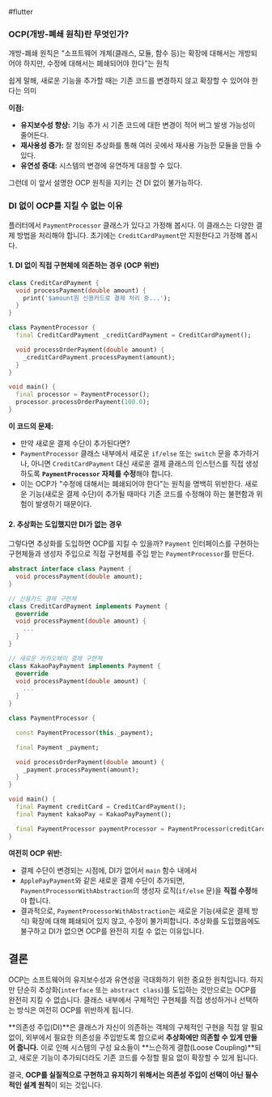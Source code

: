 #flutter

### OCP(개방-폐쇄 원칙)란 무엇인가?

개방-폐쇄 원칙은 "소프트웨어 개체(클래스, 모듈, 함수 등)는 확장에 대해서는 개방되어야 하지만, 수정에 대해서는 폐쇄되어야 한다"는 원칙

쉽게 말해, 새로운 기능을 추가할 때는 기존 코드를 변경하지 않고 확장할 수 있어야 한다는 의미

**이점:**
- **유지보수성 향상:** 기능 추가 시 기존 코드에 대한 변경이 적어 버그 발생 가능성이 줄어든다.
- **재사용성 증가:** 잘 정의된 추상화를 통해 여러 곳에서 재사용 가능한 모듈을 만들 수 있다.
- **유연성 증대:** 시스템의 변경에 유연하게 대응할 수 있다.


그런데 이 앞서 설명한 OCP 원칙을 지키는 건 DI 없이 불가능하다. 

### DI 없이 OCP를 지킬 수 없는 이유
플러터에서 `PaymentProcessor` 클래스가 있다고 가정해 봅시다. 이 클래스는 다양한 결제 방법을 처리해야 합니다. 초기에는 `CreditCardPayment`만 지원한다고 가정해 봅시다.

#### 1. DI 없이 직접 구현체에 의존하는 경우 (OCP 위반)
```dart
class CreditCardPayment {
  void processPayment(double amount) {
    print('$amount원 신용카드로 결제 처리 중...');
  }
}

class PaymentProcessor {
  final CreditCardPayment _creditCardPayment = CreditCardPayment();

  void processOrderPayment(double amount) {
    _creditCardPayment.processPayment(amount);
  }
}

void main() {
  final processor = PaymentProcessor();
  processor.processOrderPayment(100.0);
}

```

**이 코드의 문제:**

- 만약 새로운 결제 수단이 추가된다면?
- `PaymentProcessor` 클래스 내부에서 새로운 `if/else` 또는 `switch` 문을 추가하거나, 아니면 `CreditCardPayment` 대신 새로운 결제 클래스의 인스턴스를 직접 생성하도록 **`PaymentProcessor` 자체를 수정**해야 합니다.
- 이는 OCP가 "수정에 대해서는 폐쇄되어야 한다"는 원칙을 명백히 위반한다. 새로운 기능(새로운 결제 수단)이 추가될 때마다 기존 코드를 수정해야 하는 불편함과 위험이 발생하기 때문이다.


#### 2. 추상화는 도입했지만 DI가 없는 경우
그렇다면 추상화를 도입하면 OCP를 지킬 수 있을까? `Payment` 인터페이스를 구현하는 구현체들과 생성자 주입으로 직접 구현체를 주입 받는 `PaymentProcessor`를 만든다.

```dart
abstract interface class Payment {
  void processPayment(double amount);
}

// 신용카드 결제 구현체
class CreditCardPayment implements Payment {
  @override
  void processPayment(double amount) {
    ...
  }
}

// 새로운 카카오페이 결제 구현체
class KakaoPayPayment implements Payment {
  @override
  void processPayment(double amount) {
    ...
  }
}

class PaymentProcessor {

  const PaymentProcessor(this._payment);

  final Payment _payment;

  void processOrderPayment(double amount) {
    _payment.processPayment(amount);
  }
}

void main() {
  final Payment creditCard = CreditCardPayment();
  final Payment kakaoPay = KakaoPayPayment();

  final PaymentProcessor paymentProcessor = PaymentProcessor(creditCard);
}

```

**여전히 OCP 위반:**
- 결제 수단이 변경되는 시점에, DI가 없어서 `main` 함수 내에서 
- `ApplePayPayment`와 같은 새로운 결제 수단이 추가되면, `PaymentProcessorWithAbstraction`의 생성자 로직(`if/else` 문)을 **직접 수정**해야 합니다.
- 결과적으로, `PaymentProcessorWithAbstraction`는 새로운 기능(새로운 결제 방식) 확장에 대해 폐쇄되어 있지 않고, 수정이 불가피합니다. 추상화를 도입했음에도 불구하고 DI가 없으면 OCP를 완전히 지킬 수 없는 이유입니다.


## 결론
OCP는 소프트웨어의 유지보수성과 유연성을 극대화하기 위한 중요한 원칙입니다. 하지만 단순히 추상화(`interface` 또는 `abstract class`)를 도입하는 것만으로는 OCP를 완전히 지킬 수 없습니다. 클래스 내부에서 구체적인 구현체를 직접 생성하거나 선택하는 방식은 여전히 OCP를 위반하게 됩니다.

**의존성 주입(DI)**은 클래스가 자신이 의존하는 객체의 구체적인 구현을 직접 알 필요 없이, 외부에서 필요한 의존성을 주입받도록 함으로써 **추상화에만 의존할 수 있게 만들어 줍니다.** 이로 인해 시스템의 구성 요소들이 **느슨하게 결합(Loose Coupling)**되고, 새로운 기능이 추가되더라도 기존 코드를 수정할 필요 없이 확장할 수 있게 됩니다.

결국, **OCP를 실질적으로 구현하고 유지하기 위해서는 의존성 주입이 선택이 아닌 필수적인 설계 원칙**이 되는 것입니다.